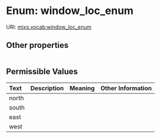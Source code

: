 
# Enum: window_loc_enum




URI: [mixs.vocab:window_loc_enum](https://w3id.org/mixs/vocab/window_loc_enum)


## Other properties

|  |  |  |
| --- | --- | --- |

## Permissible Values

| Text | Description | Meaning | Other Information |
| :--- | :---: | :---: | ---: |
| north |  |  |  |
| south |  |  |  |
| east |  |  |  |
| west |  |  |  |

